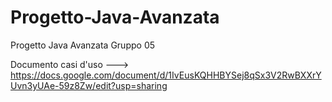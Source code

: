 # Progetto-Java-Avanzata
Progetto Java Avanzata Gruppo 05

Documento casi d'uso ---> https://docs.google.com/document/d/1IvEusKQHHBYSej8qSx3V2RwBXXrYUvn3yUAe-59z8Zw/edit?usp=sharing
